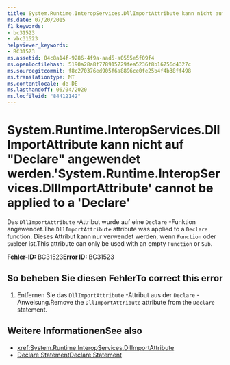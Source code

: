 ```yaml
---
title: System.Runtime.InteropServices.DllImportAttribute kann nicht auf "Declare" angewendet werden.
ms.date: 07/20/2015
f1_keywords:
- bc31523
- vbc31523
helpviewer_keywords:
- BC31523
ms.assetid: 04c8a14f-9286-4f9a-aad5-a0555e5f09f4
ms.openlocfilehash: 5190a28a8f778915729fea5236f8b16756d4327c
ms.sourcegitcommit: f8c270376ed905f6a8896ce0fe25b4f4b38ff498
ms.translationtype: MT
ms.contentlocale: de-DE
ms.lasthandoff: 06/04/2020
ms.locfileid: "84412142"
---
```

# <a name="systemruntimeinteropservicesdllimportattribute-cannot-be-applied-to-a-declare"></a><span data-ttu-id="5e0f3-102">System.Runtime.InteropServices.DllImportAttribute kann nicht auf "Declare" angewendet werden.</span><span class="sxs-lookup"><span data-stu-id="5e0f3-102">'System.Runtime.InteropServices.DllImportAttribute' cannot be applied to a 'Declare'</span></span>
<span data-ttu-id="5e0f3-103">Das `DllImportAttribute` -Attribut wurde auf eine `Declare` -Funktion angewendet.</span><span class="sxs-lookup"><span data-stu-id="5e0f3-103">The `DllImportAttribute` attribute was applied to a `Declare` function.</span></span> <span data-ttu-id="5e0f3-104">Dieses Attribut kann nur verwendet werden, wenn `Function` oder `Sub`leer ist.</span><span class="sxs-lookup"><span data-stu-id="5e0f3-104">This attribute can only be used with an empty `Function` or `Sub`.</span></span>  
  
 <span data-ttu-id="5e0f3-105">**Fehler-ID:** BC31523</span><span class="sxs-lookup"><span data-stu-id="5e0f3-105">**Error ID:** BC31523</span></span>  
  
## <a name="to-correct-this-error"></a><span data-ttu-id="5e0f3-106">So beheben Sie diesen Fehler</span><span class="sxs-lookup"><span data-stu-id="5e0f3-106">To correct this error</span></span>  
  
1. <span data-ttu-id="5e0f3-107">Entfernen Sie das `DllImportAttribute` -Attribut aus der `Declare` -Anweisung.</span><span class="sxs-lookup"><span data-stu-id="5e0f3-107">Remove the `DllImportAttribute` attribute from the `Declare` statement.</span></span>  
  
## <a name="see-also"></a><span data-ttu-id="5e0f3-108">Weitere Informationen</span><span class="sxs-lookup"><span data-stu-id="5e0f3-108">See also</span></span>

- <xref:System.Runtime.InteropServices.DllImportAttribute>
- [<span data-ttu-id="5e0f3-109">Declare Statement</span><span class="sxs-lookup"><span data-stu-id="5e0f3-109">Declare Statement</span></span>](../language-reference/statements/declare-statement.md)
